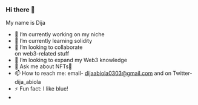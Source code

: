 ### Hi there 👋

My name is Dija 


- 🔭 I’m currently working on my niche
- 🌱 I’m currently learning solidity 
- 👯 I’m looking to collaborate  
on web3-related stuff
- 🤔 I’m looking to expand my Web3 knowledge
- 💬 Ask me about NFTs👀
- 📫 How to reach me: email- dijaabiola0303@gmail.com and on Twitter- dija_abiola 
- ⚡ Fun fact: I like blue!
- 
